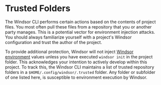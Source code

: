# Trusted Folders
The Windsor CLI performs certain actions based on the contents of project files. You most often pull these files from a repository that you or another party manages. This is a potential vector for environment injection attacks. You should always familiarize yourself with a project's Windsor configuration and trust the author of the project.

To provide additional protection, Windsor will not inject [Windsor environment](../guides/windsor-env.md) values unless you have executed `windsor init` in the project folder. This acknowledges your intention to actively develop within this project. To track this, the Windsor CLI maintains a list of trusted repository folders in a `$HOME/.config/windsor/.trusted` folder. Any folder or subfolder of one listed here, is susceptible to environment execution by Windsor.
